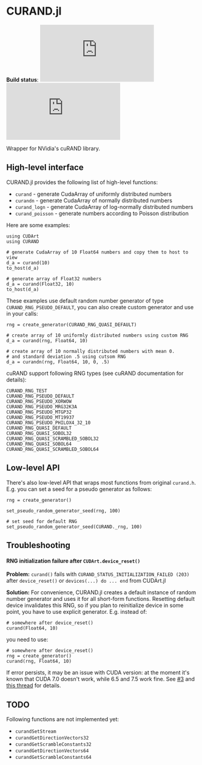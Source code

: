 # CURAND.jl

**Build status**: [![][buildbot-julia05-img]][buildbot-julia05-url] [![][buildbot-julia06-img]][buildbot-julia06-url]

[buildbot-julia05-img]: http://ci.maleadt.net/shields/build.php?builder=CURAND-julia05-x86-64bit&name=julia%200.5
[buildbot-julia05-url]: http://ci.maleadt.net/shields/url.php?builder=CURAND-julia05-x86-64bit
[buildbot-julia06-img]: http://ci.maleadt.net/shields/build.php?builder=CURAND-julia06-x86-64bit&name=julia%200.6
[buildbot-julia06-url]: http://ci.maleadt.net/shields/url.php?builder=CURAND-julia06-x86-64bit

Wrapper for NVidia's cuRAND library. 

## High-level interface

CURAND.jl provides the following list of high-level functions: 

 * `curand` - generate CudaArray of uniformly distributed numbers
 * `curandn` - generate CudaArray of normally distributed numbers
 * `curand_logn` - generate CudaArray of log-normally distributed numbers
 * `curand_poisson` - generate numbers according to Poisson distribution

Here are some examples:

```
using CUDArt
using CURAND

# generate CudaArray of 10 Float64 numbers and copy them to host to view
d_a = curand(10)
to_host(d_a)

# generate array of Float32 numbers
d_a = curand(Float32, 10)
to_host(d_a)
```

These examples use default random number generator of type `CURAND_RNG_PSEUDO_DEFAULT`, you can also create custom generator and use in your calls: 

```
rng = create_generator(CURAND_RNG_QUASI_DEFAULT)

# create array of 10 uniformly distributed numbers using custom RNG
d_a = curand(rng, Float64, 10)

# create array of 10 normally distributed numbers with mean 0. 
# and standard deviation .5 using cutsom RNG
d_a = curandn(rng, Float64, 10, 0, .5)
```

cuRAND support following RNG types (see cuRAND documentation for details):

```
CURAND_RNG_TEST
CURAND_RNG_PSEUDO_DEFAULT	
CURAND_RNG_PSEUDO_XORWOW	
CURAND_RNG_PSEUDO_MRG32K3A
CURAND_RNG_PSEUDO_MTGP32
CURAND_RNG_PSEUDO_MT19937
CURAND_RNG_PSEUDO_PHILOX4_32_10
CURAND_RNG_QUASI_DEFAULT
CURAND_RNG_QUASI_SOBOL32
CURAND_RNG_QUASI_SCRAMBLED_SOBOL32
CURAND_RNG_QUASI_SOBOL64
CURAND_RNG_QUASI_SCRAMBLED_SOBOL64
```

## Low-level API

There's also low-level API that wraps most functions from original `curand.h`. E.g. you can set a seed for a pseudo generator as follows: 

```
rng = create_generator()

set_pseudo_random_generator_seed(rng, 100)

# set seed for default RNG
set_pseudo_random_generator_seed(CURAND._rng, 100)
```

## Troubleshooting

#### RNG initialization failure after `CUDArt.device_reset()`

**Problem:** `curand()` fails with `CURAND_STATUS_INITIALIZATION_FAILED (203)` after `device_reset()` or `devices(...) do ... end` from CUDArt.jl

**Solution:** For convenience, CURAND.jl creates a default instance of random number generator and uses it for all short-form functions. Resetting default device invalidates this RNG, so if you plan to reinitialize device in some point, you have to use explicit generator. E.g. instead of:

```
# somewhere after device_reset() 
curand(Float64, 10)
```

you need to use:

```
# somewhere after device_reset() 
rng = create_generator()
curand(rng, Float64, 10)
```

If error persists, it may be an issue with CUDA version: at the moment it's known that CUDA 7.0 doesn't work, while 6.5 and 7.5 work fine. See [#3](https://github.com/JuliaGPU/CURAND.jl/issues/3) and [this thread](https://groups.google.com/forum/#!topic/julia-users/mJjjTyU7cQ0) for details. 


## TODO

Following functions are not implemented yet: 

 * `curandSetStream`
 * `curandGetDirectionVectors32`
 * `curandGetScrambleConstants32`
 * `curandGetDirectionVectors64`
 * `curandGetScrambleConstants64`

